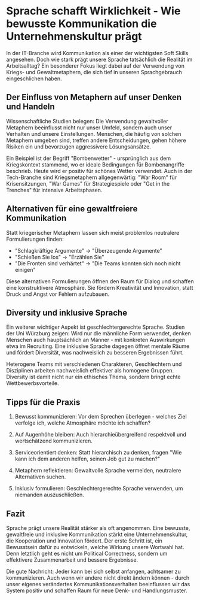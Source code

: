 # Sprache schafft Wirklichkeit - Wie bewusste Kommunikation die Unternehmenskultur prägt

In der IT-Branche wird Kommunikation als einer der wichtigsten Soft Skills angesehen. Doch wie stark prägt unsere Sprache tatsächlich die Realität im Arbeitsalltag? Ein besonderer Fokus liegt dabei auf der Verwendung von Kriegs- und Gewaltmetaphern, die sich tief in unseren Sprachgebrauch eingeschlichen haben.

## Der Einfluss von Metaphern auf unser Denken und Handeln

Wissenschaftliche Studien belegen: Die Verwendung gewaltvoller Metaphern beeinflusst nicht nur unser Umfeld, sondern auch unser Verhalten und unsere Einstellungen. Menschen, die häufig von solchen Metaphern umgeben sind, treffen andere Entscheidungen, gehen höhere Risiken ein und bevorzugen aggressivere Lösungsansätze.

Ein Beispiel ist der Begriff "Bombenwetter" - ursprünglich aus dem Kriegskontext stammend, wo er ideale Bedingungen für Bombenangriffe beschrieb. Heute wird er positiv für schönes Wetter verwendet. Auch in der Tech-Branche sind Kriegsmetaphern allgegenwärtig: "War Room" für Krisensitzungen, "War Games" für Strategiespiele oder "Get in the Trenches" für intensive Arbeitsphasen.

## Alternativen für eine gewaltfreiere Kommunikation 

Statt kriegerischer Metaphern lassen sich meist problemlos neutralere Formulierungen finden:
- "Schlagkräftige Argumente" → "Überzeugende Argumente"
- "Schießen Sie los" → "Erzählen Sie"
- "Die Fronten sind verhärtet" → "Die Teams konnten sich noch nicht einigen"

Diese alternativen Formulierungen öffnen den Raum für Dialog und schaffen eine konstruktivere Atmosphäre. Sie fördern Kreativität und Innovation, statt Druck und Angst vor Fehlern aufzubauen.

## Diversity und inklusive Sprache

Ein weiterer wichtiger Aspekt ist geschlechtergerechte Sprache. Studien der Uni Würzburg zeigen: Wird nur die männliche Form verwendet, denken Menschen auch hauptsächlich an Männer - mit konkreten Auswirkungen etwa im Recruiting. Eine inklusive Sprache dagegen öffnet mentale Räume und fördert Diversität, was nachweislich zu besseren Ergebnissen führt.

Heterogene Teams mit verschiedenen Charakteren, Geschlechtern und Disziplinen arbeiten nachweislich effektiver als homogene Gruppen. Diversity ist damit nicht nur ein ethisches Thema, sondern bringt echte Wettbewerbsvorteile.

## Tipps für die Praxis

1. Bewusst kommunizieren: Vor dem Sprechen überlegen - welches Ziel verfolge ich, welche Atmosphäre möchte ich schaffen?

2. Auf Augenhöhe bleiben: Auch hierarchieübergreifend respektvoll und wertschätzend kommunizieren.

3. Serviceorientiert denken: Statt hierarchisch zu denken, fragen "Wie kann ich dem anderen helfen, seinen Job gut zu machen?"

4. Metaphern reflektieren: Gewaltvolle Sprache vermeiden, neutralere Alternativen suchen.

5. Inklusiv formulieren: Geschlechtergerechte Sprache verwenden, um niemanden auszuschließen.

## Fazit

Sprache prägt unsere Realität stärker als oft angenommen. Eine bewusste, gewaltfreie und inklusive Kommunikation stärkt eine Unternehmenskultur, die Kooperation und Innovation fördert. Der erste Schritt ist, ein Bewusstsein dafür zu entwickeln, welche Wirkung unsere Wortwahl hat. Denn letztlich geht es nicht um Political Correctness, sondern um effektivere Zusammenarbeit und bessere Ergebnisse.

Die gute Nachricht: Jeder kann bei sich selbst anfangen, achtsamer zu kommunizieren. Auch wenn wir andere nicht direkt ändern können - durch unser eigenes verändertes Kommunikationsverhalten beeinflussen wir das System positiv und schaffen Raum für neue Denk- und Handlungsmuster.